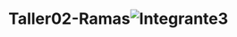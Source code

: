 # Taller02-Ramas![Integrante3](https://github.com/LeoParra03/Taller02-Ramas/assets/118130742/95219cca-8693-4366-a094-d9790fa68a65)
